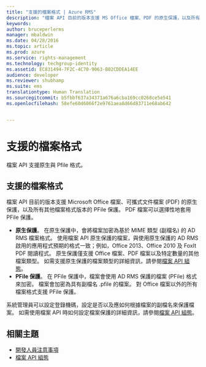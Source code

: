 ```yaml
---
title: "支援的檔案格式 | Azure RMS"
description: "檔案 API 目前的版本支援 MS Office 檔案、PDF 的原生保護，以及所有其他檔案格式版本的 PFile 保護。"
keywords: 
author: bruceperlerms
manager: mbaldwin
ms.date: 04/28/2016
ms.topic: article
ms.prod: azure
ms.service: rights-management
ms.technology: techgroup-identity
ms.assetid: EC831494-7F2C-4C70-9063-B02CDDEA14EE
audience: developer
ms.reviewer: shubhamp
ms.suite: ems
translationtype: Human Translation
ms.sourcegitcommit: b5fbbf637a34371a676a6cba169cc0268ce5e541
ms.openlocfilehash: 58efe60d6066f2e9761aea8d66d83711e68ab642


---
```


# 支援的檔案格式

檔案 API 支援原生與 Pfile 格式。

## 支援的檔案格式

檔案 API 目前的版本支援 Microsoft Office 檔案、可攜式文件檔案 (PDF) 的原生保護，以及所有其他檔案格式版本的 PFile 保護。 PDF 檔案可以選擇性地套用 PFile 保護。

-   **原生保護**。 在原生保護中，會將檔案加密為基於 MIME 類型 (副檔名) 的 AD RMS 檔案格式。 使用檔案 API 原生保護的檔案，與使用原生保護的 AD RMS 啟用的應用程式預期的格式一致；例如，Office 2013、Office 2010 及 FoxIt PDF 閱讀程式。 原生保護僅支援 Office 檔案、PDF 檔案以及特定數量的其他檔案類型。 如需支援原生保護的檔案類型的詳細資訊，請參閱[檔案 API 組態](file-api-configuration.md)。
-   **PFile 保護**。 在 PFile 保護中，檔案會使用 AD RMS 保護的檔案 (PFile) 格式來加密。 檔案會加密為具有副檔名 .pfile 的檔案。 對 Office 檔案以外的所有檔案格式支援 PFile 保護。

系統管理員可以設定登錄機碼，設定是否以及應如何根據檔案的副檔名來保護檔案。 如需使用檔案 API 時如何設定檔案保護的詳細資訊，請參閱[檔案 API 組態](file-api-configuration.md)。

## 相關主題

* [開發人員注意事項](developer-notes.md)
* [檔案 API 組態](file-api-configuration.md)
 

 



<!--HONumber=Jun16_HO4-->


